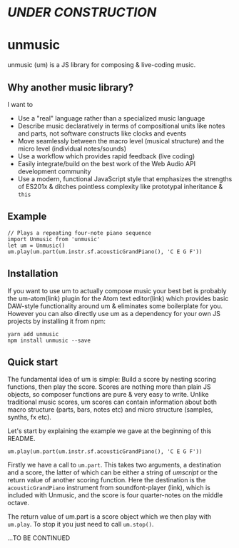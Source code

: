 # *UNDER CONSTRUCTION*

# unmusic

unmusic (um) is a JS library for composing & live-coding music.

## Why another music library?

I want to

- Use a "real" language rather than a specialized music language
- Describe music declaratively in terms of compositional units like notes and parts, not software constructs like clocks and events
- Move seamlessly between the macro level (musical structure) and the micro level (individual notes/sounds)
- Use a workflow which provides rapid feedback (live coding)
- Easily integrate/build on the best work of the Web Audio API development community
- Use a modern, functional JavaScript style that emphasizes the strengths of ES201x & ditches pointless complexity like prototypal inheritance & `this`

## Example

```
// Plays a repeating four-note piano sequence
import Unmusic from 'unmusic'
let um = Unmusic()
um.play(um.part(um.instr.sf.acousticGrandPiano(), 'C E G F'))
```

## Installation

If you want to use um to actually compose music your best bet is probably the um-atom(link) plugin for the Atom text editor(link) which provides basic DAW-style functionality around um & eliminates some boilerplate for you. However you can also directly use um as a dependency for your own JS projects by installing it from npm:

```
yarn add unmusic
npm install unmusic --save
```

## Quick start

The fundamental idea of um is simple: Build a score by nesting scoring functions, then play the score. Scores are nothing more than plain JS objects, so composer functions are pure & very easy to write. Unlike traditional music scores, um scores can contain information about both macro structure (parts, bars, notes etc) and micro structure (samples, synths, fx etc).

Let's start by explaining the example we gave at the beginning of this README.

```
um.play(um.part(um.instr.sf.acousticGrandPiano(), 'C E G F'))
```

Firstly we have a call to `um.part`. This takes two arguments, a destination and a score, the latter of which can be either a string of _umscript_ or the return value of another scoring function. Here the destination is the `acousticGrandPiano` instrument from soundfont-player (link), which is included with Unmusic, and the score is four quarter-notes on the middle octave.

The return value of um.part is a score object which we then play with `um.play`. To stop it you just need to call `um.stop()`.

...TO BE CONTINUED
